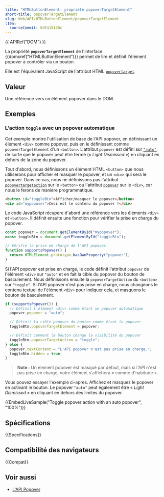 ```yaml
---
title: "HTMLButtonElement: propriété popoverTargetElement"
short-title: popoverTargetElement
slug: Web/API/HTMLButtonElement/popoverTargetElement
l10n:
  sourceCommit: 0df415130c
---
```


{{ APIRef("DOM") }}

La propriété **`popoverTargetElement`** de l'interface {{domxref("HTMLButtonElement")}} permet de lire et définit l'élément popover à contrôler via un bouton.

Elle est l'équivalent JavaScript de l'attribut HTML [`popovertarget`](/fr/docs/Web/HTML/Element/button#l_attribut_popovertarget).

## Valeur

Une référence vers un élément popover dans le DOM.

## Exemples

### L'action `toggle` avec un popover automatique

Cet exemple montre l'utilisation de base de l'API popover, en définissant un élément `<div>` comme popover, puis en le définissant comme `popoverTargetElement` d'un `<button>`.
L'attribut `popover` est défini sur [`"auto"`](/fr/docs/Web/API/Popover_API/Using#l_état_auto_et_la_suppression_légère), de sorte que le popover peut être fermé (« _Light Dismissed_ ») en cliquant en dehors de la zone du popover.

Tout d'abord, nous définissons un élément HTML `<button>` que nous utiliserons pour afficher et masquer le popover, et un `<div>` qui sera le popover.
Dans ce cas, nous ne définissons pas l'attribut [`popovertargetaction`](/fr/docs/Web/HTML/Element/button#popovertargetaction) sur le `<button>` ou l'attribut [`popover`](/fr/docs/Web/HTML/Global_attributes/popover) sur le `<div>`, car nous le ferons de manière programmatique.

```html
<button id="toggleBtn">Afficher/masquer le popover</button>
<div id="mypopover">Ceci est le contenu du popover !</div>
```

Le code JavaScript récupère d'abord une référence vers les éléments `<div>` et `<button>`.
Il définit ensuite une fonction pour vérifier la prise en charge du popover.

```js
const popover = document.getElementById("mypopover");
const toggleBtn = document.getElementById("toggleBtn");

// Vérifie la prise en charge de l'API popover.
function supportsPopover() {
  return HTMLElement.prototype.hasOwnProperty("popover");
}
```

Si l'API popover est prise en charge, le code définit l'attribut `popover` de l'élément `<div>` sur `"auto"` et en fait la cible du popover du bouton de basculement.
Nous définissons ensuite la `popoverTargetAction` du `<button>` sur `"toggle"`.
Si l'API popover n'est pas prise en charge, nous changeons le contenu textuel de l'élément `<div>` pour indiquer cela, et masquons le bouton de basculement.

```js
if (supportsPopover()) {
  // Définit l'élément <div> comme étant un popover automatique
  popover.popover = "auto";

  // Définit la cible popover du bouton comme étant le popover
  toggleBtn.popoverTargetElement = popover;

  // Définit comment le bouton change la visibilité du popover
  toggleBtn.popoverTargetAction = "toggle";
} else {
  popover.textContent = "L'API popover n'est pas prise en charge.";
  toggleBtn.hidden = true;
}
```

> **Note :** Un element popover est masqué par défaut, mais si l'API n'est pas prise en charge, votre élément s'affichera « comme d'habitude ».

Vous pouvez essayer l'exemple ci-après.
Affichez et masquez le popover en activant le bouton.
Le popover `"auto"` peut également être « _Light Dismissed_ » en cliquant en dehors des limites du popover.

{{EmbedLiveSample("Toggle popover action with an auto popover", "100%")}}

## Spécifications

{{Specifications}}

## Compatibilité des navigateurs

{{Compat}}

## Voir aussi

- [L'API Popover](/fr/docs/Web/API/Popover_API)
